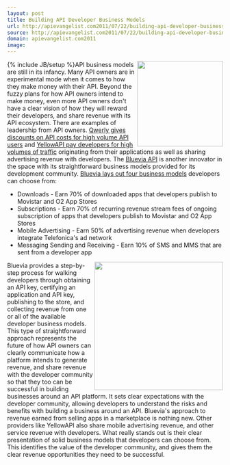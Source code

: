 ```yaml
---
layout: post
title: Building API Developer Business Models
url: http://apievangelist.com2011/07/22/building-api-developer-business-models/
source: http://apievangelist.com2011/07/22/building-api-developer-business-models/
domain: apievangelist.com2011
image: 
---
```

{% include JB/setup %}<a title="Bluevia API" href="https://bluevia.com/en/"><img src="http://kinlane-productions.s3.amazonaws.com/api-evangelist/bluevia/bluevia-logo.jpg"  width="200" align="right" /></a>API business models are still in its infancy. Many API owners are in experimental mode when it comes to how they make money with their API.
Beyond the fuzzy plans for how API owners intend to make money, even more API owners don't have a clear vision of how they will reward their developers, and share revenue with its API ecosystem.
There are examples of leadership from API owners. <a title="Qwerly gives discounts of API costs for high volume API users" href="http://blog.apievangelist.com/2011/05/24/whats-next-for-apis-learning-from-social-apis/">Qwerly gives discounts on API costs for high volume API users</a> and <a title="YellowAPI pay developers for high volumes of traffic" href="http://blog.programmableweb.com/2011/06/01/should-we-be-limiting-developers-api-usage/">YellowAPI pay developers for high volumes of traffic</a> originating from their applications as well as sharing advertising revenue with developers.
The <a title="Bluevia API" href="https://bluevia.com/en/">Bluevia API</a> is another innovator in the space with its straightforward business models provided for its development community. <a title="Bluevia lays out four business models" href="https://bluevia.com/en/page/view/menupath/main.gotomarket.sell.businessModels">Bluevia lays out four business models</a> developers can choose from:
<ul>
     <li>Downloads - Earn 70% of downloaded apps that developers publish to Movistar and O2 App Stores
     </li>
     <li>Subscriptions - Earn 70% of recurring revenue stream fees of ongoing subscription of apps that developers publish to Movistar and O2 App Stores
     </li>
     <li>Mobile Advertising - Earn 50% of advertising revenue when developers integrate Telefonica's ad network
     </li>
     <li>Messaging Sending and Receiving - Earn 10% of SMS and MMS that are sent from a developer app
     </li>
</ul><a title="Bluevia lays out four business models" href="https://bluevia.com/en/page/view/menupath/main.gotomarket.sell.businessModels"><img src="http://kinlane-productions.s3.amazonaws.com/api-evangelist/bluevia/bluevia-business-models.png"  width="300" align="right" /></a>Bluevia provides a step-by-step process for walking developers through obtaining an API key, certifying an application and API key, publishing to the store, and collecting revenue from one or all of the available developer business models.
This type of straightforward approach represents the future of how API owners can clearly communicate how a platform intends to generate revenue, and share revenue with the developer community so that they too can be successful in building businesses around an API platform. It sets clear expectations with the developer community, allowing developers to understand the risks and benefits with building a business around an API.
Bluevia's approach to revenue earned from selling apps in a marketplace is nothing new. Other providers like YellowAPI also share mobile advertising revenue, and other service revenue with developers. What really stands out is their clear presentation of solid business models that developers can choose from. This identifies the value of the developer community, and gives them the clear revenue opportunities they need to be successful.
